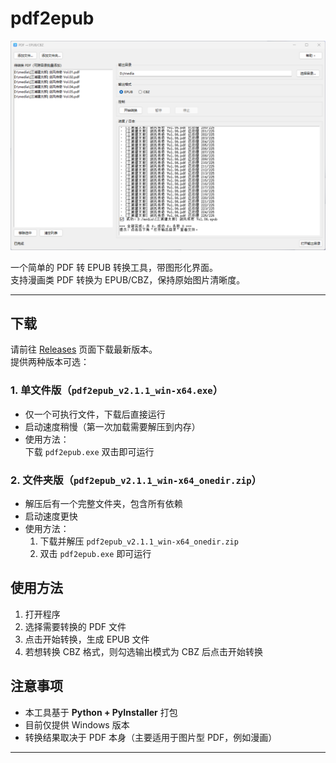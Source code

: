 # pdf2epub

![效果图](screenshot.png)

一个简单的 PDF 转 EPUB 转换工具，带图形化界面。  
支持漫画类 PDF 转换为 EPUB/CBZ，保持原始图片清晰度。  

---

## 下载
请前往 [Releases](../../releases) 页面下载最新版本。  
提供两种版本可选：

### 1. 单文件版（`pdf2epub_v2.1.1_win-x64.exe`）
- 仅一个可执行文件，下载后直接运行  
- 启动速度稍慢（第一次加载需要解压到内存）
- 使用方法：  
  下载 `pdf2epub.exe` 双击即可运行   

### 2. 文件夹版（`pdf2epub_v2.1.1_win-x64_onedir.zip`）
- 解压后有一个完整文件夹，包含所有依赖  
- 启动速度更快   
- 使用方法：  
  1. 下载并解压 `pdf2epub_v2.1.1_win-x64_onedir.zip`   
  2. 双击 `pdf2epub.exe` 即可运行  

## 使用方法
1. 打开程序  
2. 选择需要转换的 PDF 文件  
3. 点击开始转换，生成 EPUB 文件  
4. 若想转换 CBZ 格式，则勾选输出模式为 CBZ 后点击开始转换  

## 注意事项
- 本工具基于 **Python + PyInstaller** 打包  
- 目前仅提供 Windows 版本  
- 转换结果取决于 PDF 本身（主要适用于图片型 PDF，例如漫画）  

---
